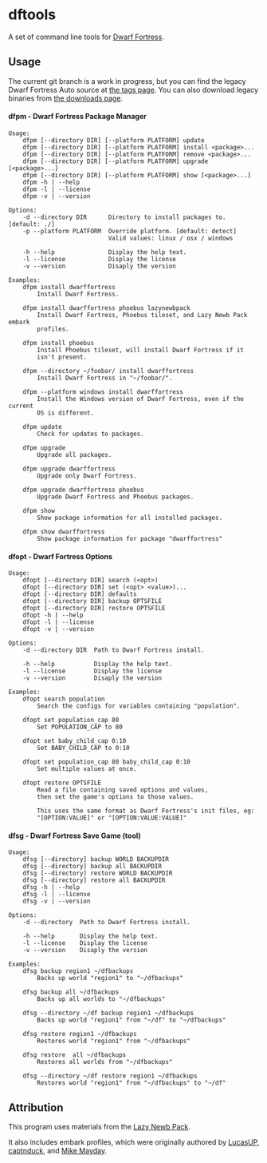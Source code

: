 dftools
=======

A set of command line tools for [Dwarf Fortress](http://www.bay12games.com/dwarves/).

## Usage

The current git branch is a work in progress, but you can find the legacy
Dwarf Fortress Auto source at [the tags page](https://github.com/haesken/dftools/tags).
You can also download legacy binaries from [the downloads page](https://github.com/haesken/dftools/downloads).

#### dfpm - Dwarf Fortress Package Manager

    Usage:
        dfpm [--directory DIR] [--platform PLATFORM] update
        dfpm [--directory DIR] [--platform PLATFORM] install <package>...
        dfpm [--directory DIR] [--platform PLATFORM] remove <package>...
        dfpm [--directory DIR] [--platform PLATFORM] upgrade [<package>...]
        dfpm [--directory DIR] [--platform PLATFORM] show [<package>...]
        dfpm -h | --help
        dfpm -l | --license
        dfpm -v | --version

    Options:
        -d --directory DIR      Directory to install packages to. [default: ./]
        -p --platform PLATFORM  Override platform. [default: detect]
                                Valid values: linux / osx / windows

        -h --help               Display the help text.
        -l --license            Display the license
        -v --version            Disaply the version

    Examples:
        dfpm install dwarffortress
            Install Dwarf Fortress.

        dfpm install dwarffortress phoebus lazynewbpack
            Install Dwarf Fortress, Phoebus tileset, and Lazy Newb Pack embark
            profiles.

        dfpm install phoebus
            Install Phoebus tileset, will install Dwarf Fortress if it
            isn't present.

        dfpm --directory ~/foobar/ install dwarffortress
            Install Dwarf Fortress in "~/foobar/".

        dfpm --platform windows install dwarffortress
            Install the Windows version of Dwarf Fortress, even if the current
            OS is different.

        dfpm update
            Check for updates to packages.

        dfpm upgrade
            Upgrade all packages.

        dfpm upgrade dwarffortress
            Upgrade only Dwarf Fortress.

        dfpm upgrade dwarffortress phoebus
            Upgrade Dwarf Fortress and Phoebus packages.

        dfpm show
            Show package information for all installed packages.

        dfpm show dwarffortress
            Show package information for package "dwarffortress"

#### dfopt - Dwarf Fortress Options

    Usage:
        dfopt [--directory DIR] search (<opt>)
        dfopt [--directory DIR] set (<opt> <value>)...
        dfopt [--directory DIR] defaults
        dfopt [--directory DIR] backup OPTSFILE
        dfopt [--directory DIR] restore OPTSFILE
        dfopt -h | --help
        dfopt -l | --license
        dfopt -v | --version

    Options:
        -d --directory DIR  Path to Dwarf Fortress install.

        -h --help           Display the help text.
        -l --license        Display the license
        -v --version        Disaply the version

    Examples:
        dfopt search population
            Search the configs for variables containing "population".

        dfopt set population_cap 80
            Set POPULATION_CAP to 80

        dfopt set baby_child_cap 0:10
            Set BABY_CHILD_CAP to 0:10

        dfopt set population_cap 80 baby_child_cap 0:10
            Set multiple values at once.

        dfopt restore OPTSFILE
            Read a file containing saved options and values,
            then set the game's options to those values.

            This uses the same format as Dwarf Fortress's init files, eg:
            "[OPTION:VALUE]" or "[OPTION:VALUE:VALUE]"

#### dfsg - Dwarf Fortress Save Game (tool)

    Usage:
        dfsg [--directory] backup WORLD BACKUPDIR
        dfsg [--directory] backup all BACKUPDIR
        dfsg [--directory] restore WORLD BACKUPDIR
        dfsg [--directory] restore all BACKUPDIR
        dfsg -h | --help
        dfsg -l | --license
        dfsg -v | --version

    Options:
        -d --directory  Path to Dwarf Fortress install.

        -h --help       Display the help text.
        -l --license    Display the license
        -v --version    Disaply the version

    Examples:
        dfsg backup region1 ~/dfbackups
            Backs up world "region1" to "~/dfbackups"

        dfsg backup all ~/dfbackups
            Backs up all worlds to "~/dfbackups"

        dfsg --directory ~/df backup region1 ~/dfbackups
            Backs up world "region1" from "~/df" to "~/dfbackups"

        dfsg restore region1 ~/dfbackups
            Restores world "region1" from "~/dfbackups"

        dfsg restore  all ~/dfbackups
            Restores all worlds from "~/dfbackups"

        dfsg --directory ~/df restore region1 ~/dfbackups
            Restores world "region1" from "~/dfbackups" to "~/df"

## Attribution

This program uses materials from the
[Lazy Newb Pack](http://www.bay12forums.com/smf/index.php?topic=59026.0).

It also includes embark profiles, which were originally authored by
[LucasUP](http://www.funkybomp.com/),
[captnduck](https://www.youtube.com/user/captnduck), and
[Mike Mayday](http://mayday.w.staszic.waw.pl/df.php).



